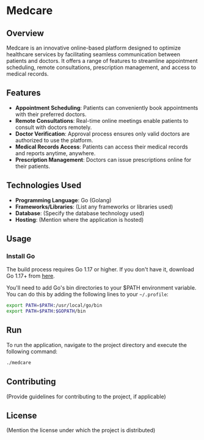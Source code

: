 # Medcare 

## Overview

Medcare is an innovative online-based platform designed to optimize healthcare services by facilitating seamless communication between patients and doctors. It offers a range of features to streamline appointment scheduling, remote consultations, prescription management, and access to medical records.

## Features

- **Appointment Scheduling**: Patients can conveniently book appointments with their preferred doctors.
- **Remote Consultations**: Real-time online meetings enable patients to consult with doctors remotely.
- **Doctor Verification**: Approval process ensures only valid doctors are authorized to use the platform.
- **Medical Records Access**: Patients can access their medical records and reports anytime, anywhere.
- **Prescription Management**: Doctors can issue prescriptions online for their patients.
  
## Technologies Used

- **Programming Language**: Go (Golang)
- **Frameworks/Libraries**: (List any frameworks or libraries used)
- **Database**: (Specify the database technology used)
- **Hosting**: (Mention where the application is hosted)
  
## Usage

### Install Go

The build process requires Go 1.17 or higher. If you don't have it, download Go 1.17+ from [here](https://golang.org/dl/).

You'll need to add Go's bin directories to your $PATH environment variable. You can do this by adding the following lines to your `~/.profile`:

```bash
export PATH=$PATH:/usr/local/go/bin
export PATH=$PATH:$GOPATH/bin
```

## Run

To run the application, navigate to the project directory and execute the following command:
```bash
./medcare
```

## Contributing

(Provide guidelines for contributing to the project, if applicable)

## License

(Mention the license under which the project is distributed)
